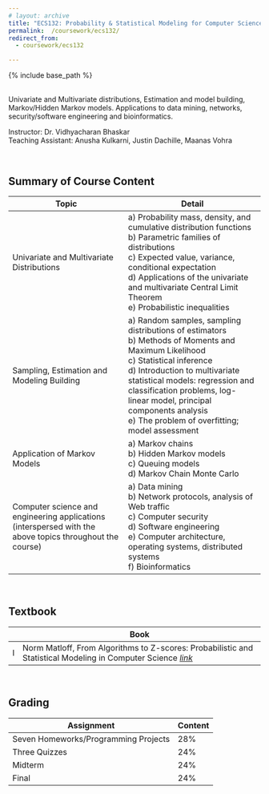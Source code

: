 ```yaml
---
# layout: archive
title: "ECS132: Probability & Statistical Modeling for Computer Science"
permalink:  /coursework/ecs132/
redirect_from:
  - coursework/ecs132

---
```


{% include base_path %}

<br>Univariate and Multivariate distributions, Estimation and model building, Markov/Hidden Markov models. Applications to data mining, networks, security/software engineering and bioinformatics. <br>

Instructor: Dr. Vidhyacharan Bhaskar  <br>Teaching Assistant: Anusha Kulkarni, Justin Dachille, Maanas Vohra

<br>

## **Summary of Course Content**

| Topic                                                        | Detail                                                       |
| ------------------------------------------------------------ | ------------------------------------------------------------ |
| Univariate and Multivariate Distributions                    | a) Probability mass, density, and cumulative distribution functions<br>b) Parametric families of distributions<br/>c) Expected value, variance, conditional expectation<br/>d) Applications of the univariate and multivariate Central Limit Theorem<br/>e) Probabilistic inequalities |
| Sampling, Estimation and Modeling Building                   | a) Random samples, sampling distributions of estimators<br/>b) Methods of Moments and Maximum Likelihood<br/>c) Statistical inference<br/>d) Introduction to multivariate statistical models: regression and classification problems, log-linear model, principal components analysis<br/>e) The problem of overfitting; model assessment |
| Application of Markov Models                                 | a) Markov chains<br/>b) Hidden Markov models<br/>c) Queuing models<br/>d) Markov Chain Monte Carlo |
| Computer science and engineering applications (interspersed with the above topics throughout the course) | a) Data mining<br/>b) Network protocols, analysis of Web traffic<br/>c) Computer security<br/>d) Software engineering<br/>e) Computer architecture, operating systems, distributed systems<br/>f) Bioinformatics |



<br>

## Textbook

|      | Book                                                         |
| ---- | ------------------------------------------------------------ |
| I    | Norm Matloff, From Algorithms to Z-scores: Probabilistic and Statistical Modeling in Computer Science [*link*](http://heather.cs.ucdavis.edu/~matloff/132/PLN/probstatbook/ProbStatBook.pdf) |



<br>

## Grading 

| Assignment                           | Content |
| ------------------------------------ | ------- |
| Seven Homeworks/Programming Projects | 28%     |
| Three Quizzes                        | 24%     |
| Midterm                              | 24%     |
| Final                                | 24%     |

